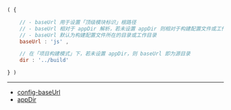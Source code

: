 ```js
( {

    // - baseUrl 用于设置「顶级模块标识」根路径
    // - baseUrl 相对于 appDir 解析，若未设置 appDir 则相对于构建配置文件或工作目录解析
    // - baseUrl 默认为构建配置文件所在的目录或工作目录
    baseUrl : 'js' ,

    // 在「项目构建模式」下，若未设置 appDir，则 baseUrl 即为源目录
    dir : '../build'

} )
```

---

- [config-baseUrl](../config/baseUrl.md)
- [appDir](./appDir.md)
